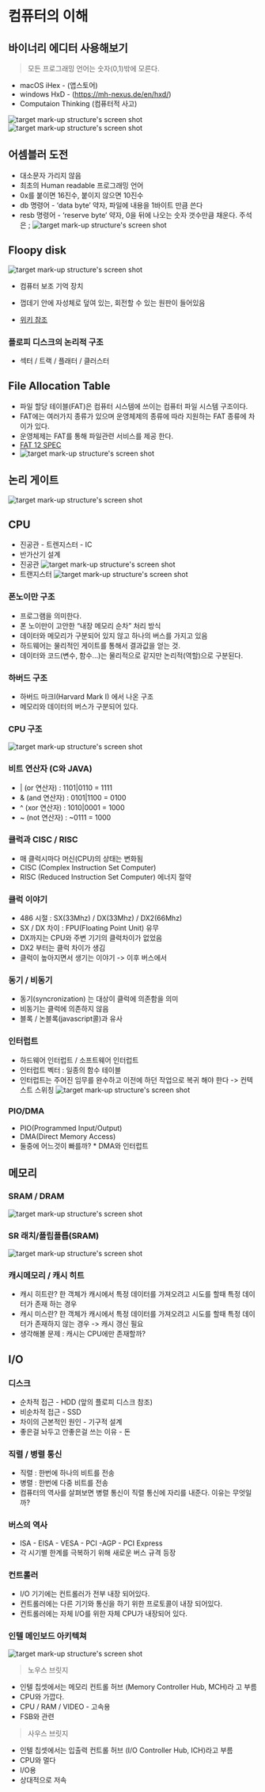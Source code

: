 # 컴퓨터의 이해

## 바이너리 에디터 사용해보기
> 모든 프로그래밍 언어는 숫자(0,1)밖에 모른다.

- macOS iHex - (앱스토어)
- windows HxD - (https://mh-nexus.de/en/hxd/)
- Computaion Thinking (컴퓨터적 사고)

![target mark-up structure's screen shot](./img/0619/bynuri.png)
![target mark-up structure's screen shot](./img/0619/ascll.png)

## 어셈블러 도전

- 대소문자 가리지 않음
- 최초의 Human readable 프로그래밍 언어
- 0x를 붙이면 16진수, 붙이지 않으면 10진수
- db 명령어 - ‘data byte’ 약자, 파일에 내용을 1바이트 만큼 쓴다
- resb 명령어 - ‘reserve byte’ 약자, 0을 뒤에 나오는 숫자 갯수만큼 채운다. 주석은 ;
  ![target mark-up structure's screen shot](./img/0619/asam.png)

## Floopy disk

![target mark-up structure's screen shot](./img/0619/plope.png)
- 컴퓨터 보조 기억 장치
- 껍데기 안에 자성체로 덮여 있는, 회전할 수 있는 원판이 들어있음

- [위키 참조](https://ko.wikipedia.org/wiki/%ED%94%8C%EB%A1%9C%ED%94%BC_%EB%94%94%EC%8A%A4%ED%81%AC)

### 플로피 디스크의 논리적 구조
- 섹터 / 트랙 / 플래터 / 클러스터

## File Allocation Table

- 파일 할당 테이블(FAT)은 컴퓨터 시스템에 쓰이는 컴퓨터 파일 시스템 구조이다.
- FAT에는 여러가지 종류가 있으며 운영체제의 종류에 따라 지원하는 FAT 종류에 차이가 있다.
- 운영체제는 FAT를 통해 파일관련 서비스를 제공 한다.
- [FAT 12 SPEC](http://www.dfists.ua.es/~gil/FAT12Description.pdf)
- ![target mark-up structure's screen shot](./img/0619/FAT.png)

## 논리 게이트
![target mark-up structure's screen shot](./img/0619/gate.png)

## CPU

- 진공관 - 트렌지스터 - IC
- 반가산기 설계
- 진공관
  ![target mark-up structure's screen shot](./img/0619/wlsrhdrhks.png)
- 트랜지스터
  ![target mark-up structure's screen shot](./img/0619/transister.png)

### 폰노이만 구조

- 프로그램을 의미한다.
- 폰 노이만이 고안한 “내장 메모리 순차” 처리 방식
- 데이터와 메모리가 구분되어 있지 않고 하나의 버스를 가지고 있음
- 하드웨어는 물리적인 게이트를 통해서 결과값을 얻는 것.
- 데이터와 코드(변수, 함수...)는 물리적으로 같지만 논리적(역할)으로 구분된다.

### 하버드 구조

- 하버드 마크I(Harvard Mark I) 에서 나온 구조
- 메모리와 데이터의 버스가 구분되어 있다.

### CPU 구조
![target mark-up structure's screen shot](./img/0619/CPU.png)

### 비트 연산자 (C와 JAVA)

- | (or 연산자) : 1101|0110 = 1111
- & (and 연산자) : 0101|1100 = 0100 
- ^ (xor 연산자) : 1010|0001 = 1000 
- ~ (not 연산자) : ~0111 = 1000

### 클럭과 CISC / RISC

- 매 클럭시마다 머신(CPU)의 상태는 변화됨 
- CISC (Complex Instruction Set Computer) 
- RISC (Reduced Instruction Set Computer) 에너지 절약 

### 클럭 이야기

- 486 시절 : SX(33Mhz) / DX(33Mhz) / DX2(66Mhz)
- SX / DX 차이 : FPU(Floating Point Unit) 유무 
- DX까지는 CPU와 주변 기기의 클럭차이가 없었음 
- DX2 부터는 클럭 차이가 생김
- 클럭이 높아지면서 생기는 이야기 -> 이후 버스에서

### 동기 / 비동기

- 동기(syncronization) 는 대상이 클럭에 의존함을 의미 
- 비동기는 클럭에 의존하지 않음
- 블록 / 논블록(javascript콜)과 유사

### 인터럽트
- 하드웨어 인터럽트 / 소프트웨어 인터럽트
- 인터럽트 벡터 : 일종의 함수 테이블
- 인터럽트는 주어진 임무를 완수하고 이전에 하던 작업으로 복귀 해야 한다 -> 컨텍스트 스위칭
  ![target mark-up structure's screen shot](./img/0619/interupt.png)

### PIO/DMA

- PIO(Programmed Input/Output) 
- DMA(Direct Memory Access)
- 둘중에 어느것이 빠를까? * DMA와 인터럽트

## 메모리

### SRAM / DRAM
![target mark-up structure's screen shot](./img/0619/RAM.png)

### SR 래치/플립플롭(SRAM)
![target mark-up structure's screen shot](./img/0619/flep.png)

### 캐시메모리 / 캐시 히트

- 캐시 히트란? 한 객체가 캐시에서 특정 데이터를 가져오려고 시도를 할때 특정 데이터가 존재 하는 경우
- 캐시 미스란? 한 객체가 캐시에서 특정 데이터를 가져오려고 시도를 할때 특정 데이터가 존재하지 않는 경우 -> 캐시 갱신 필요
- 생각해볼 문제 : 캐시는 CPU에만 존재할까?

## I/O

### 디스크

- 순차적 접근 - HDD (앞의 플로피 디스크 참조) 
- 비순차적 접근 - SSD
- 차이의 근본적인 원인 - 기구적 설계
- 좋은걸 놔두고 안좋은걸 쓰는 이유 - 돈

### 직렬 / 병렬 통신

- 직렬 : 한번에 하나의 비트를 전송 
- 병렬 : 한번에 다중 비트를 전송
- 컴퓨터의 역사를 살펴보면 병렬 통신이 직렬 통신에 자리를 내준다. 이유는 무엇일까?

### 버스의 역사

- ISA - EISA - VESA - PCI -AGP - PCI Express
- 각 시기별 한계를 극복하기 위해 새로운 버스 규격 등장

### 컨트롤러

- I/O 기기에는 컨트롤러가 전부 내장 되어있다.
- 컨트롤러에는 다른 기기와 통신을 하기 위한 프로토콜이 내장 되어있다.
- 컨트롤러에는 자체 I/O를 위한 자체 CPU가 내장되어 있다.

### 인텔 메인보드 아키텍쳐

![target mark-up structure's screen shot](./img/0619/main.png)
> 노우스 브릿지
- 인텔 칩셋에서는 메모리 컨트롤 허브 (Memory Controller Hub, MCH)라 고 부름
- CPU와 가깝다.
- CPU / RAM / VIDEO - 고속용
- FSB와 관련

> 사우스 브릿지
- 인텔 칩셋에서는 입출력 컨트롤 허브 (I/O Controller Hub, ICH)라고 부름
- CPU와 멀다
- I/O용
- 상대적으로 저속